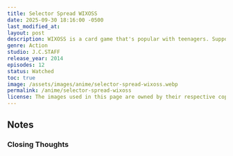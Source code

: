 ```yaml
---
title: Selector Spread WIXOSS 
date: 2025-09-30 18:16:00 -0500
last_modified_at: 
layout: post
description: WIXOSS is a card game that's popular with teenagers. Supposedly there exist "LRIG Cards," female character cards with wills of their own. Special girls can hear the voices of the LRIGs, and those who possess them are called "Selectors." These Selectors have card battles in a dimension that other humans cannot access. It's said that whoever triumphs in these battles will have their wish granted. Ruko Kominato is the latest girl to find a LRIG card. She names hers Tama, and without any further explanation is thrown into her life as a Selector.
genre: Action
studio: J.C.STAFF
release_year: 2014
episodes: 12
status: Watched
toc: true
image: /assets/images/anime/selector-spread-wixoss.webp
permalink: /anime/selector-spread-wixoss
license: The images used in this page are owned by their respective copyright owners. All rights reserved.
---
```


## Notes

### Closing Thoughts



